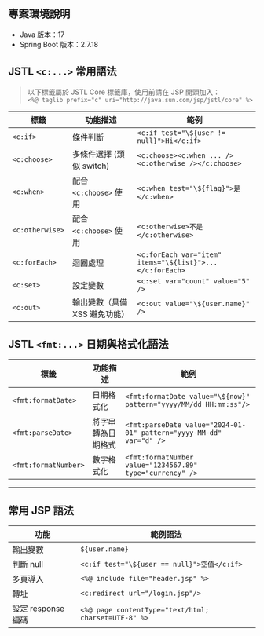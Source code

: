 ## 專案環境說明

- Java 版本：17
- Spring Boot 版本：2.7.18

## JSTL `<c:...>` 常用語法  
> 以下標籤屬於 JSTL Core 標籤庫，使用前請在 JSP 開頭加入：  
> `<%@ taglib prefix="c" uri="http://java.sun.com/jsp/jstl/core" %>`

| 標籤              | 功能描述               | 範例                                                       |
|-----------------|--------------------|----------------------------------------------------------|
| `<c:if>`        | 條件判斷               | `<c:if test="\${user != null}">Hi</c:if>`                |
| `<c:choose>`    | 多條件選擇 (類似 switch)  | `<c:choose><c:when ... /><c:otherwise /></c:choose>`     |
| `<c:when>`      | 配合 `<c:choose>` 使用 | `<c:when test="\${flag}">是</c:when>`                     |
| `<c:otherwise>` | 配合 `<c:choose>` 使用 | `<c:otherwise>不是</c:otherwise>`                          |
| `<c:forEach>`   | 迴圈處理               | `<c:forEach var="item" items="\${list}">...</c:forEach>` |
| `<c:set>`       | 設定變數               | `<c:set var="count" value="5" />`                        |
| `<c:out>`       | 輸出變數（具備 XSS 避免功能）  | `<c:out value="\${user.name}" />`                        |


## JSTL `<fmt:...>` 日期與格式化語法  

| 標籤                   | 功能描述      | 範例                                                                  |
|----------------------|-----------|---------------------------------------------------------------------|
| `<fmt:formatDate>`   | 日期格式化     | `<fmt:formatDate value="\${now}" pattern="yyyy/MM/dd HH:mm:ss"/>`   |
| `<fmt:parseDate>`    | 將字串轉為日期格式 | `<fmt:parseDate value="2024-01-01" pattern="yyyy-MM-dd" var="d" />` |
| `<fmt:formatNumber>` | 數字格式化     | `<fmt:formatNumber value="1234567.89" type="currency" />`           |

---

## 常用 JSP 語法

| 功能             | 範例語法                                                 |
|----------------|------------------------------------------------------|
| 輸出變數           | `${user.name}`                                       |
| 判斷 null        | `<c:if test="\${user == null}">空值</c:if>`            |
| 多頁導入           | `<%@ include file="header.jsp" %>`                   |
| 轉址             | `<c:redirect url="/login.jsp"/>`                     |
| 設定 response 編碼 | `<%@ page contentType="text/html; charset=UTF-8" %>` |
